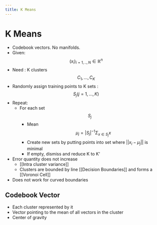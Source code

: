 ```yaml
---
title: K Means
---
```


# K Means
- Codebook vectors. No manifolds.
- Given: $$(x_i)_{i= 1,..,N} \in \mathbb{R}^n$$
- Need : K clusters $$C_1 , … , C_K$$ 
- Randomly assign training points to K sets : $$S_j (j = 1, …, K)$$
- Repeat:
	- For each set $$S_j$$
		- Mean $$\mu_j = |S_j|^{-1} \Sigma_{x \in S_j} x$$
		- Create new sets by putting points into set where $||x_i-\mu_j||$ is minimal
		- If empty, dismiss and reduce K to K'
- Error quantity does not increase
	- [[Intra cluster variance]]
	- Clusters are bounded by line [[Decision Boundaries]] and forms a [[Voronoi Cell]]
- Does not work for curved boundaries

## Codebook Vector
- Each cluster represented by it
- Vector pointing to the mean of all vectors in the cluster
- Center of gravity
